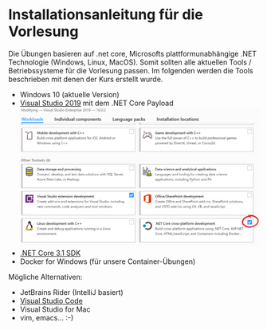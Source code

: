 # Installationsanleitung für die Vorlesung

Die Übungen basieren auf .net core, Microsofts plattformunabhängige .NET Technologie (Windows, Linux, MacOS). Somit sollten alle aktuellen Tools / Betriebssysteme für die Vorlesung passen. Im folgenden werden die Tools beschrieben mit denen der Kurs erstellt wurde.

- Windows 10 (aktuelle Version)
- [Visual Studio 2019](https://visualstudio.microsoft.com/) mit dem .NET Core Payload ![](./assets/vs_netcore_payload.png)
- [.NET Core 3.1 SDK](https://dotnet.microsoft.com/download)
- Docker for Windows (für unsere Container-Übungen)

Mögliche Alternativen:

- JetBrains Rider (IntelliJ basiert)
- [Visual Studio Code](https://code.visualstudio.com/)
- Visual Studio for Mac
- vim, emacs... :-)
